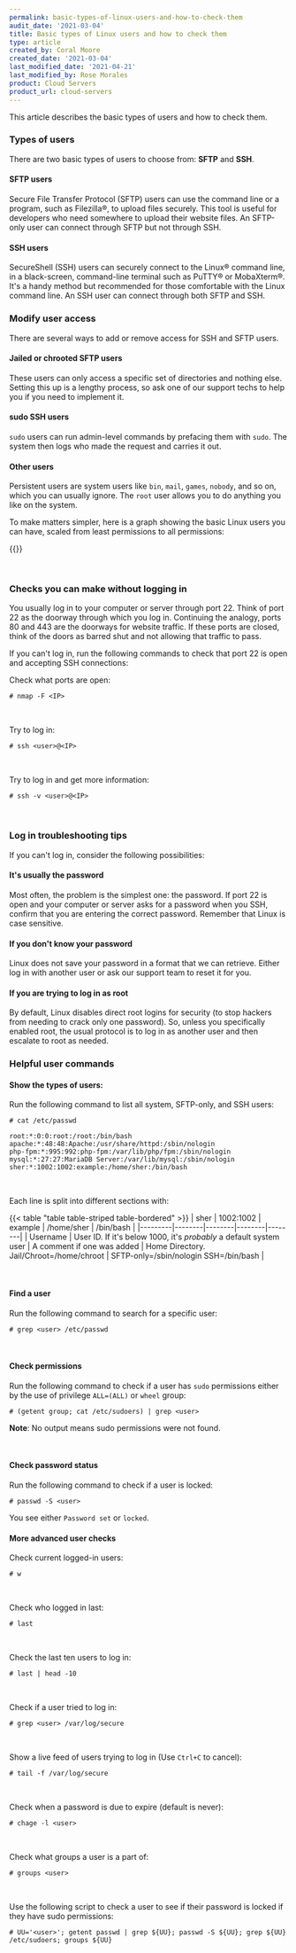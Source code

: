 ```yaml
---
permalink: basic-types-of-linux-users-and-how-to-check-them
audit_date: '2021-03-04'
title: Basic types of Linux users and how to check them
type: article
created_by: Coral Moore
created_date: '2021-03-04'
last_modified_date: '2021-04-21'
last_modified_by: Rose Morales
product: Cloud Servers
product_url: cloud-servers
---
```


This article describes the basic types of users and how to check them.

### Types of users

There are two basic types of users to choose from: **SFTP** and **SSH**.

#### SFTP users

Secure File Transfer Protocol (SFTP) users can use the command line or a
program, such as Filezilla&reg;, to upload files securely. This tool is useful
for developers who need somewhere to upload their website files. An
SFTP-only user can connect through SFTP but not through SSH.

#### SSH users

SecureShell (SSH) users can securely connect to the Linux&reg; command line, in
 a black-screen, command-line terminal such as PuTTY&reg; or MobaXterm&reg;.
 It's a handy method but recommended for those comfortable with the Linux
 command line. An SSH user can connect through both SFTP and SSH.

### Modify user access

There are several ways to add or remove access for SSH and SFTP users.

#### Jailed or chrooted SFTP users

These users can only access a specific set of directories and nothing else.
Setting this up is a lengthy process, so ask one of our support techs to help
you if you need to implement it.

#### sudo SSH users

`sudo` users can run admin-level commands by prefacing them with `sudo`. The
system then logs who made the request and carries it out.

#### Other users

Persistent users are system users like `bin`, `mail`, `games`, `nobody`, and so
on, which you can usually ignore. The `root` user allows you to do anything you
like on the system.

To make matters simpler, here is a graph showing the basic Linux users you can
have, scaled from least permissions to all permissions:

{{<image src="Picture1.png" alt="" title="">}}

</br>

### Checks you can make without logging in

You usually log in to your computer or server through port 22. Think of port 22
as the doorway through which you log in. Continuing the analogy, ports 80 and
443 are the doorways for website traffic. If these ports are closed, think of
the doors as barred shut and not allowing that traffic to pass.

If you can't log in, run the following commands to check that port 22 is open
and accepting SSH connections:

Check what ports are open:

    # nmap -F <IP>

</br>

Try to log in:

    # ssh <user>@<IP>

</br>

Try to log in and get more information:

    # ssh -v <user>@<IP>

</br>

### Log in troubleshooting tips

If you can't log in, consider the following possibilities:

#### It's usually the password

Most often, the problem is the simplest one: the password. If port 22 is open
and your computer or server asks for a password when you SSH, confirm that you
are entering the correct password. Remember that Linux is case sensitive.

#### If you don't know your password

Linux does not save your password in a format that we can retrieve. Either log
in with another user or ask our support team to reset it for you.

#### If you are trying to log in as root

By default, Linux disables direct root logins for security (to stop hackers from
needing to crack only one password). So, unless you specifically enabled root,
the usual protocol is to log in as another user and then escalate to root as
needed.

### Helpful user commands

#### Show the types of users:

Run the following command to list all system, SFTP-only, and SSH users:

    # cat /etc/passwd

    root:*:0:0:root:/root:/bin/bash
    apache:*:48:48:Apache:/usr/share/httpd:/sbin/nologin
    php-fpm:*:995:992:php-fpm:/var/lib/php/fpm:/sbin/nologin
    mysql:*:27:27:MariaDB Server:/var/lib/mysql:/sbin/nologin
    sher:*:1002:1002:example:/home/sher:/bin/bash

</br>

Each line is split into different sections with:

{{< table "table  table-striped table-bordered" >}}
| sher | 1002:1002 | example | /home/sher | /bin/bash |
|---------|--------|--------|--------|--------|
| Username | User ID. If it's below 1000, it's *probably* a default system user | A comment if one was added | Home Directory. Jail/Chroot=/home/chroot | SFTP-only=/sbin/nologin SSH=/bin/bash |

</br>

#### Find a user

Run the following command to search for a specific user:

    # grep <user> /etc/passwd

</br>

#### Check permissions

Run the following command to check if a user has `sudo` permissions either by
the use of privilege `ALL=(ALL)` or `wheel` group:

    # (getent group; cat /etc/sudoers) | grep <user>

**Note**: No output means sudo permissions were not found.

</br>

#### Check password status

Run the following command to check if a user is locked:

    # passwd -S <user>

You see either `Password set` or `locked`.

#### More advanced user checks

Check current logged-in users:

    # w

</br>

Check who logged in last:

    # last

</br>

Check the last ten users to log in:

    # last | head -10

</br>

Check if a user tried to log in:

    # grep <user> /var/log/secure

</br>

Show a live feed of users trying to log in (Use `Ctrl+C` to cancel):

    # tail -f /var/log/secure

</br>

Check when a password is due to expire (default is never):

    # chage -l <user>

</br>

Check what groups a user is a part of:

    # groups <user>

</br>

Use the following script to check a user to see if their password is locked if
they have sudo permissions:

    # UU='<user>'; getent passwd | grep ${UU}; passwd -S ${UU}; grep ${UU} /etc/sudoers; groups ${UU}
